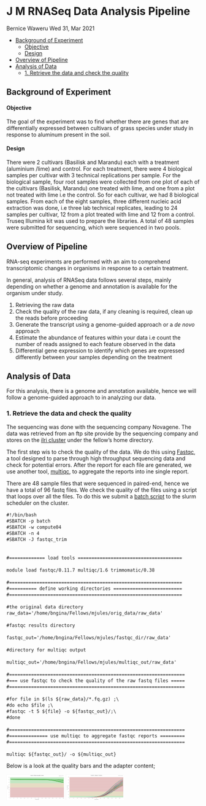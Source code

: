 J M RNASeq Data Analysis Pipeline
================
Bernice Waweru
Wed 31, Mar 2021

-   [Background of Experiment](#background-of-experiment)
    -   [Objective](#objective)
    -   [Design](#design)
-   [Overview of Pipeline](#overview-of-pipeline)
-   [Analysis of Data](#analysis-of-data)
    -   [1. Retrieve the data and check the
        quality](#retrieve-the-data-and-check-the-quality)

## Background of Experiment

#### Objective

The goal of the experiment was to find whether there are genes that are
differentially expressed between cultivars of grass species under study
in response to aluminum present in the soil.

#### Design

There were 2 cultivars (Basilisk and Marandu) each with a treatment
(aluminium /lime) and control. For each treatment, there were 4
biological samples per cultivar with 3 technical replications per
sample. For the biological sample, four root samples were collected from
one plot of each of the cultivars (Basilisk, Marandu) one treated with
lime, and one from a plot not treated with lime i.e the control. So for
each cultivar, we had 8 biological samples. From each of the eight
samples, three different nucleic acid extraction was done, i.e three lab
technical replicates, leading to 24 samples per cultivar, 12 from a plot
treated with lime and 12 from a control. Truseq Illumina kit was used to
prepare the libraries. A total of 48 samples were submitted for
sequencing, which were sequenced in two pools.

## Overview of Pipeline

RNA-seq experiments are performed with an aim to comprehend
transcriptomic changes in organisms in response to a certain treatment.

In general, analysis of RNASeq data follows several steps, mainly
depending on whether a genome and annotation is available for the
organism under study.

1.  Retrieving the raw data
2.  Check the quality of the raw data, if any cleaning is required,
    clean up the reads before proceeding
3.  Generate the transcript using a genome-guided approach or a *de
    novo* approach
4.  Estimate the abundance of features within your data i.e count the
    number of reads assigned to each feature observed in the data
5.  Differential gene expression to identify which genes are expressed
    differently between your samples depending on the treatment

## Analysis of Data

For this analysis, there is a genome and annotation available, hence we
will follow a genome-guided approach to in analyzing our data.

### 1. Retrieve the data and check the quality

The sequencing was done with the sequencing company Novagene. The data
was retrieved from an ftp site provide by the sequencing company and
stores on the [ilri cluster](https://hpc.ilri.cgiar.org/) under the
fellow’s home directory.

The first step wis to check the quality of the data. We do this using
[Fastqc](https://github.com/s-andrews/FastQC), a tool designed to parse
through high throughput sequencing data and check for potential errors.
After the report for each file are generated, we use another tool,
[multiqc](https://github.com/ewels/MultiQC), to aggregate the reports
into ine single report.

There are 48 sample files that were sequenced in paired-end, hence we
have a total of 96 fastq files. We check the quality of the files using
a script that loops over all the files. To do this we submit a [batch
script](https://hpc.ilri.cgiar.org/using-slurm) to the slurm scheduler
on the cluster.

    #!/bin/bash
    #SBATCH -p batch
    #SBATCH -w compute04
    #SBATCH -n 4
    #SBATCH -J fastqc_trim


    #============= load tools ======================================

    module load fastqc/0.11.7 multiqc/1.6 trimmomatic/0.38

    #===============================================================
    #========== define working directories =========================
    #===============================================================

    #the original data directory
    raw_data='/home/bngina/Fellows/mjules/orig_data/raw_data'

    #fastqc results directory

    fastqc_out='/home/bngina/Fellows/mjules/fastqc_dir/raw_data'

    #directory for multiqc output

    multiqc_out='/home/bngina/Fellows/mjules/multiqc_out/raw_data'

    #================================================================
    #=== use fastqc to check the quality of the raw fastq files =====
    #================================================================

    #for file in $(ls ${raw_data}/*.fq.gz) ;\
    #do echo $file ;\
    #fastqc -t 5 ${file} -o ${fastqc_out}/;\
    #done

    #================================================================
    #============== use multiqc to aggregate fastqc reports =========
    #================================================================

    multiqc ${fastqc_out}/ -o ${multiqc_out}

Below is a look at the quality bars and the adapter content;

<img src="./embedded-images/raw-mean-quality-scores.PNG" style="width:30.0%" alt="Quality scores" />
<img src="./embedded-images/raw-adapter-content.PNG" style="width:30.0%" alt="Adapter content" />

